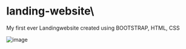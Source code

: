 # landing-website\

My first ever Landingwebsite
created using BOOTSTRAP, HTML, CSS

![image](https://github.com/Scratch-io/landing-website/assets/114133634/ad792dec-a59a-45dc-84e5-c683500e68a5)

